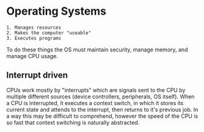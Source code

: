 # Operating Systems

    1. Manages resources
    2. Makes the computer "useable"
    3. Executes programs

To do these things the OS must maintain security, manage memory, and manage
CPU usage. 

## Interrupt driven

 CPUs work mostly by "interrupts" which are signals sent to the CPU by multiple
different sources (device controllers, peripherals, OS itself). When a CPU is
interrupted, it executes a context switch, in which it stores its current
state and attends to the interrupt, then returns to it's previous job. In a way
this may be difficult to comprehend, however the speed of the CPU is so fast
that context switching is naturally abstracted.
